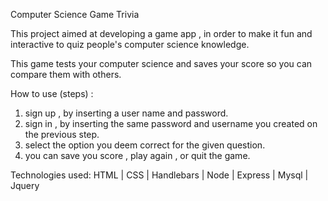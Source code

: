 Computer Science Game Trivia

This project aimed at developing a game app , in order to make it fun and interactive to quiz people's computer science knowledge.


This game tests your computer science and saves your score so you can compare them with others.


How to use (steps) :

1) sign up , by inserting a user name and password.
2) sign in , by inserting the same password and username you created on the previous step.
3) select the option you deem correct for the given question.
4) you can save you score , play again , or quit the game.



Technologies used: HTML | CSS | Handlebars | Node | Express | Mysql | Jquery


